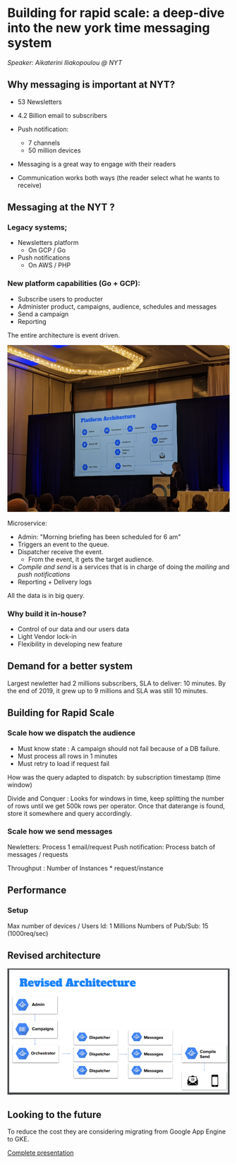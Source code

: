 # Building for rapid scale: a deep-dive into the new york time messaging system
*Speaker: Aikaterini Iliakopoulou @ NYT*

## Why messaging is important at NYT?
- 53 Newsletters
- 4.2 Billion email to subscribers
- Push notification:
    - 7 channels
    - 50 million devices

- Messaging is a great way to engage with their readers
- Communication works both ways (the reader select what he wants to receive)

## Messaging at the NYT ?
### Legacy systems;
- Newsletters platform
    - On GCP / Go
- Push notifications
    - On AWS / PHP

### New platform capabilities (Go + GCP):
- Subscribe users to producter
- Administer product, campaigns, audience, schedules and messages
- Send a campaign
- Reporting

The entire architecture is event driven.

![img0.jpg](img0.jpg)

Microservice:
- Admin: "Morning briefing has been scheduled for 6 am"
- Triggers an event to the queue.
- Dispatcher receive the event.
    - From the event, it gets the target audience.
- *Compile and send* is a services that is in charge of doing the *mailing* and *push notifications*
- Reporting + Delivery logs

All the data is in big query.

### Why build it in-house?
- Control of our data and our users data
- Light Vendor lock-in
- Flexibility in developing new feature

## Demand for a better system
Largest newletter had 2 millions subscribers, SLA to deliver: 10 minutes.
By the end of 2019, it grew up to 9 millions and SLA was still 10 minutes.

## Building for Rapid Scale
### Scale how we dispatch the audience
- Must know state : A campaign should not fail because of a DB failure.
- Must process all rows in 1 minutes
- Must retry to load if request fail

How was the query adapted to dispatch: by subscription timestamp (time window)

Divide and Conquer : Looks for windows in time, keep splitting the number of rows until we get 500k rows per operator. Once that daterange is found, store it somewhere and query accordingly.

### Scale how we send messages
Newletters: Process 1 email/request
Push notification: Process batch of messages / requests

Throughput : Number of Instances * request/instance

## Performance
### Setup
Max number of devices / Users Id: 1 Millions
Numbers of Pub/Sub: 15 (1000req/sec)

## Revised architecture
![img1.PNG](img1.PNG)

## Looking to the future
To reduce the cost they are considering migrating from Google App Engine to GKE. 


[Complete presentation](https://cdn.oreillystatic.com/en/assets/1/event/307/Building%20for%20rapid%20scale_%20A%20deep%20dive%20into%20the%20New%20York%20Times_%20messaging%20platform%20Presentation.pdf)